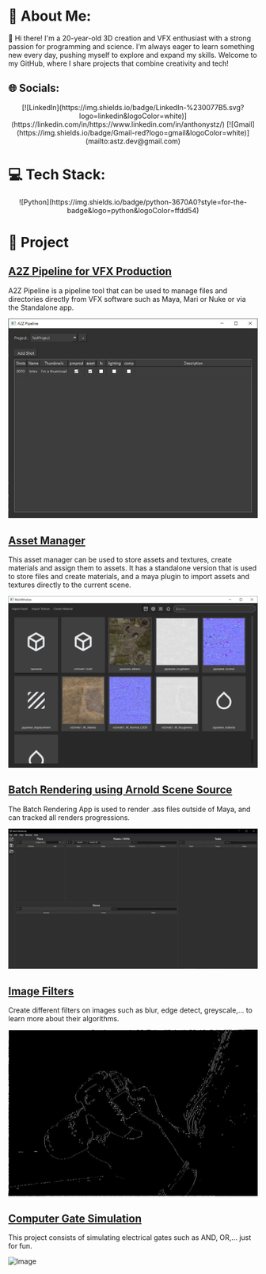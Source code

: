 # 💫 About Me:
👋 Hi there! I'm a 20-year-old 3D creation and VFX enthusiast with a strong passion for programming and science. I'm always eager to learn something new every day, pushing myself to explore and expand my skills. Welcome to my GitHub, where I share projects that combine creativity and tech!


## 🌐 Socials:
<center> [![LinkedIn](https://img.shields.io/badge/LinkedIn-%230077B5.svg?logo=linkedin&logoColor=white)](https://linkedin.com/in/https://www.linkedin.com/in/anthonystz/) [![Gmail](https://img.shields.io/badge/Gmail-red?logo=gmail&logoColor=white)](mailto:astz.dev@gmail.com) </center>

# 💻 Tech Stack:
<center> ![Python](https://img.shields.io/badge/python-3670A0?style=for-the-badge&logo=python&logoColor=ffdd54) </center>

#  📁 Project

## [A2Z Pipeline for VFX Production](https://github.com/AnthonySTZ/A2Z_Pipeline)

A2Z Pipeline is a pipeline tool that can be used to manage files and directories directly from VFX software such as Maya, Mari or Nuke or via the Standalone app.

![Image](https://github.com/AnthonySTZ/A2Z_Pipeline/blob/main/assets/readme/standalone.jpg)

## [Asset Manager](https://github.com/AnthonySTZ/AssetManager)

This asset manager can be used to store assets and textures, create materials and assign them to assets. It has a standalone version that is used to store files and create materials, and a maya plugin to import assets and textures directly to the current scene.

![Image](https://github.com/AnthonySTZ/AssetManager/blob/master/assets/readme/standalone.jpg)

## [Batch Rendering using Arnold Scene Source](https://github.com/AnthonySTZ/BatchRendering)

The Batch Rendering App is used to render .ass files outside of Maya, and can tracked all renders progressions.

![Image](https://github.com/AnthonySTZ/BatchRendering/blob/main/assets/readme/main.jpg)

## [Image Filters](https://github.com/AnthonySTZ/ImageFilters)

Create different filters on images such as blur, edge detect, greyscale,... to learn more about their algorithms.

![Image](https://github.com/AnthonySTZ/ImageFilters/blob/main/assets/canny.jpg)

## [Computer Gate Simulation](https://github.com/AnthonySTZ/ComputerSimulation)

This project consists of simulating electrical gates such as AND, OR,... just for fun.

![Image](https://github.com/AnthonySTZ/ComputerSimulation/blob/main/assets/interface.jpg)
